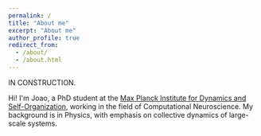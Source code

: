 ```yaml
---
permalink: /
title: "About me"
excerpt: "About me"
author_profile: true
redirect_from:
  - /about/
  - /about.html
---
```


IN CONSTRUCTION.

Hi! I'm Joao, a PhD student at the [Max Planck Institute for Dynamics and Self-Organization](https://www.ds.mpg.de/en), working in the field of Computational Neuroscience. My background is in Physics, with emphasis on collective dynamics of large-scale systems.
